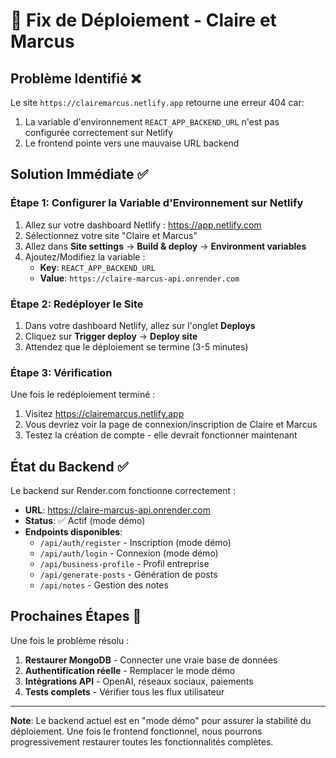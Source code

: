 # 🚀 Fix de Déploiement - Claire et Marcus

## Problème Identifié ❌
Le site `https://clairemarcus.netlify.app` retourne une erreur 404 car:
1. La variable d'environnement `REACT_APP_BACKEND_URL` n'est pas configurée correctement sur Netlify
2. Le frontend pointe vers une mauvaise URL backend

## Solution Immédiate ✅

### Étape 1: Configurer la Variable d'Environnement sur Netlify

1. Allez sur votre dashboard Netlify : https://app.netlify.com
2. Sélectionnez votre site "Claire et Marcus" 
3. Allez dans **Site settings** → **Build & deploy** → **Environment variables**
4. Ajoutez/Modifiez la variable :
   - **Key**: `REACT_APP_BACKEND_URL`
   - **Value**: `https://claire-marcus-api.onrender.com`

### Étape 2: Redéployer le Site

1. Dans votre dashboard Netlify, allez sur l'onglet **Deploys**
2. Cliquez sur **Trigger deploy** → **Deploy site**
3. Attendez que le déploiement se termine (3-5 minutes)

### Étape 3: Vérification

Une fois le redéploiement terminé :
1. Visitez https://clairemarcus.netlify.app
2. Vous devriez voir la page de connexion/inscription de Claire et Marcus
3. Testez la création de compte - elle devrait fonctionner maintenant

## État du Backend ✅

Le backend sur Render.com fonctionne correctement :
- **URL**: https://claire-marcus-api.onrender.com
- **Status**: ✅ Actif (mode démo)
- **Endpoints disponibles**:
  - `/api/auth/register` - Inscription (mode démo)
  - `/api/auth/login` - Connexion (mode démo)
  - `/api/business-profile` - Profil entreprise
  - `/api/generate-posts` - Génération de posts
  - `/api/notes` - Gestion des notes

## Prochaines Étapes 🔄

Une fois le problème résolu :
1. **Restaurer MongoDB** - Connecter une vraie base de données
2. **Authentification réelle** - Remplacer le mode démo
3. **Intégrations API** - OpenAI, réseaux sociaux, paiements
4. **Tests complets** - Vérifier tous les flux utilisateur

---

**Note**: Le backend actuel est en "mode démo" pour assurer la stabilité du déploiement. Une fois le frontend fonctionnel, nous pourrons progressivement restaurer toutes les fonctionnalités complètes.